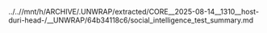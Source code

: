 ../..//mnt/h/ARCHIVE/.UNWRAP/extracted/CORE__2025-08-14__1310__host-duri-head-/__UNWRAP/64b34118c6/social_intelligence_test_summary.md